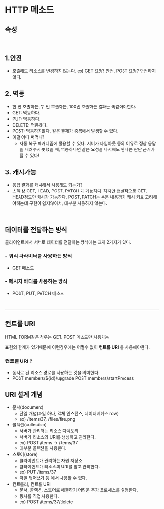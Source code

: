 # HTTP 메소드

## 속성

<br>

## 1.안전

- 호출해도 리소스를 변경하지 않는다.
  ex) GET 요청? 안전. POST 요청? 안전하지않다.



## 2. 멱등

-  한 번 호출하든, 두 번 호출하든, 100번 호출하든 결과는 똑같아야한다.
  - GET: 멱등하다.
  - PUT: 멱등하다.
  - DELETE: 멱등하다.
  - POST: 멱등하지않다. 같은 결제가 중복해서 발생할 수 있다.
- 이걸 어따 써먹나?
  - 자동 복구 메커니즘에 활용할 수 있다.
    서버가 타임아웃 등의 이유로 정상 응답을 내려주지 못했을 때, 멱등하다면 같은 요청을 다시해도 된다는 판단 근거가 될 수 있다!

## 3. 캐시가능

- 응답 결과를 캐시해서 사용해도 되는가?
- 스펙 상 GET, HEAD, POST, PATCH 가 가능하다.
  하지만 현실적으로 GET, HEAD정도만 캐시가 가능하다.
  POST, PATCH는 본문 내용까지 캐시 키로 고려해야하는데 구현이 쉽지않아서, 대부분 사용하지 않는다.

<br>

## 데이터를 전달하는 방식

클라이언트에서 서버로 데이터를 전달하는 방식에는 크게 2가지가 있다.

### - 쿼리 파라미터를 사용하는 방식

- GET 메소드



### - 메시지 바디를 사용하는 방식

- POST, PUT, PATCH 메소드

<br>

---

## 컨트롤 URI

HTML FORM같은 경우는 GET, POST 메소드만 사용가능

표현의 한계가 있기때문에 이런경우에는 어쩔수 없이 **컨트롤 URI** 를 사용해야한다.

### 컨트롤 URI ?

- 동사로 된 리소스 경로를 사용하는 것을 의미한다.
- POST members/${id}/upgrade
  POST members/startProcess 



## URI 설계 개념

- 문서(document)
  - 단일 개념(파일 하나, 객체 인스턴스, 데이터베이스 row)
  - ex) /items/37, /files/fire.png
- 콜렉션(collection)
  - 서버가 관리하는 리소스 디렉토리
  - 서버가 리소스의 URI를 생성하고 관리한다.
  - ex) POST /items -> /items/37
  - 대부분 콜렉션을 사용한다.
- 스토어(store)
  - 클라이언트가 관리하는 자원 저장소
  - 클라이언트가 리소스의 URI를 알고 관리한다.
  - ex) PUT /items/37
  - 파일 덮어쓰기 등 에서 사용할 수 있다.
- 컨트롤러, 컨트롤 URI
  - 문서, 콜렉션, 스토어로 해결하기 어려운 추가 프로세스를 실행한다.
  - 동사를 직접 사용한다.
  - ex) POST /items/37/delete